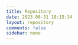 ```yaml
---
title: Repository
date: 2023-08-31 18:15:34
layout: repository
comments: false
sidebar: none
---
```

